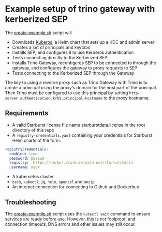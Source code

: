 # Example setup of trino gateway with kerberized SEP

The [create-example.sh](create-example.sh) script will
* Downloads [Kuberos](https://github.com/jeffgrunewald/kuberos/tree/master/kuberos), a Helm chart that sets up a KDC 
and admin server
* Creates a set of principals and keytabs
* Installs SEP, and configures it to use Kerberos authentication
* Tests connecting directly to the Kerberized SEP
* Installs Trino Gateway, reconfigures SEP to be connected to through the gateway, and configures the gateway to 
proxy requests to SEP
* Tests connecting to the Kerberized SEP through the Gateway

The key to using a reverse proxy such as Trino Gateway with Trino is to create a principal using the proxy's domain
for the host part of the principal. Then Trino must be configured to use this principal by setting 
`http-server.authentication.krb5.principal-hostname` to the proxy hostname.

## Requirements
* A valid Starburst license file name starburstdata.license in the root directory of this repo
* A `registry-credentials.yaml` containing your credentials for Starburst Helm charts of the form:
```yaml
registryCredentials:
  enabled: true
  password: passwd
  registry:  https://harbor.starburstdata.net/starburstdata
  username: user
```
* A kubernetes cluster
* `bash`, `kubectl`, `jq`, `helm`, `openssl` and `unzip`
* An internet connection for connecting to Github and Dockerhub

## Troubleshooting

The [create-example.sh](create-example.sh) script uses the `kubectl wait` command to ensure
services are ready before use. However, this is not foolproof, and connection timeouts, DNS errors and other 
issues may still occur. 
